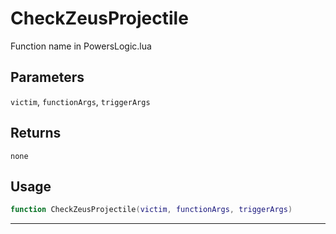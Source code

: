 # CheckZeusProjectile
Function name in PowersLogic.lua
## Parameters
`victim`, `functionArgs`, `triggerArgs`
## Returns
`none`
## Usage
```lua
function CheckZeusProjectile(victim, functionArgs, triggerArgs)
```
---
